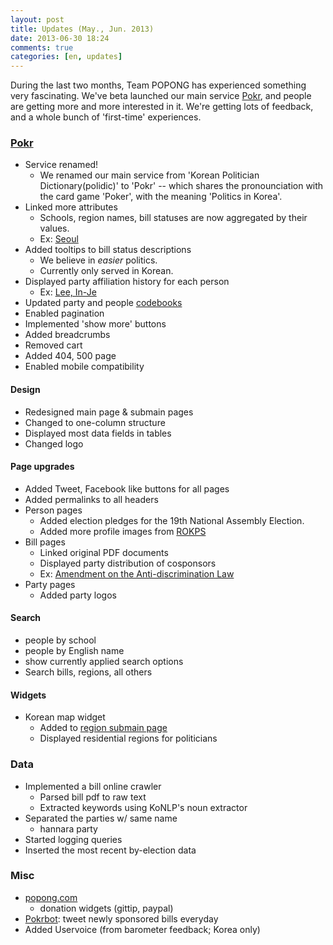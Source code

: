 ```yaml
---
layout: post
title: Updates (May., Jun. 2013)
date: 2013-06-30 18:24
comments: true
categories: [en, updates]
---
```


During the last two months, Team POPONG has experienced something very fascinating. We've beta launched our main service <a href="http://pokr.kr">Pokr</a>, and people are getting more and more interested in it. We're getting lots of feedback, and a whole bunch of 'first-time' experiences.  <!-- more -->

### [Pokr](http://pokr.kr)

* Service renamed!
    * We renamed our main service from 'Korean Politician Dictionary(polidic)' to 'Pokr' -- which shares the pronounciation with the card game 'Poker', with the meaning 'Politics in Korea'.
* Linked more attributes
    * Schools, region names, bill statuses are now aggregated by their values.
    * Ex: [Seoul](http://en.pokr.kr/region/11)
* Added tooltips to bill status descriptions
    * We believe in *easier* politics.
    * Currently only served in Korean.
* Displayed party affiliation history for each person
    * Ex: [Lee, In-Je](http://en.pokr.kr/person/19481130#profile)
* Updated party and people [codebooks](github.com/teampopong/codebooks)
* Enabled pagination
* Implemented 'show more' buttons
* Added breadcrumbs
* Removed cart
* Added 404, 500 page
* Enabled mobile compatibility

#### Design
* Redesigned main page & submain pages
* Changed to one-column structure
* Displayed most data fields in tables
* Changed logo

#### Page upgrades
* Added Tweet, Facebook like buttons for all pages
* Added permalinks to all headers
* Person pages
    * Added election pledges for the 19th National Assembly Election.
    * Added more profile images from [ROKPS](http://rokps.or.kr)
* Bill pages
    * Linked original PDF documents
    * Displayed party distribution of cosponsors
    * Ex: [Amendment on the Anti-discrimination Law](http://en.pokr.kr/bill/1901176)
* Party pages
    * Added party logos

#### Search
* people by school
* people by English name
* show currently applied search options
* Search bills, regions, all others

#### Widgets
* Korean map widget
    * Added to [region submain page](http://pokr.kr/region)
    * Displayed residential regions for politicians

### Data
* Implemented a bill online crawler
    * Parsed bill pdf to raw text
    * Extracted keywords using KoNLP's noun extractor
* Separated the parties w/ same name
    * hannara party
* Started logging queries
* Inserted the most recent by-election data

### Misc
* [popong.com](http://popong.com)
    * donation widgets (gittip, paypal)
* [Pokrbot](http://twitter.com/pokrbot): tweet newly sponsored bills everyday
* Added Uservoice (from barometer feedback; Korea only)
